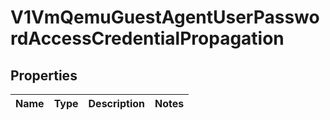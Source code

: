 # V1VmQemuGuestAgentUserPasswordAccessCredentialPropagation

## Properties
Name | Type | Description | Notes
------------ | ------------- | ------------- | -------------
